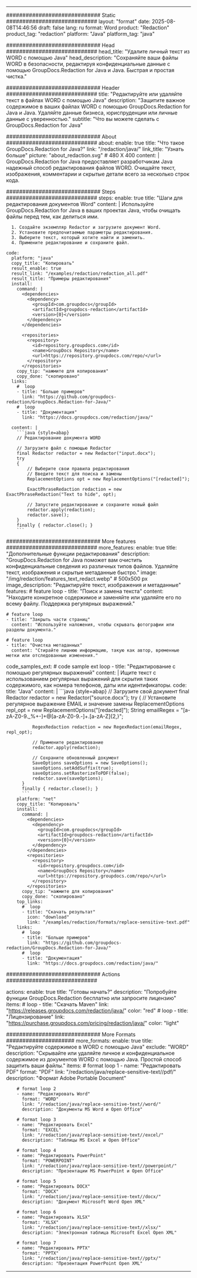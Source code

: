 
---
############################# Static ############################
layout: "format"
date:  2025-08-08T14:46:56
draft: false
lang: ru
format: Word
product: "Redaction"
product_tag: "redaction"
platform: "Java"
platform_tag: "java"

############################# Head ############################
head_title: "Удалите личный текст из WORD с помощью Java"
head_description: "Сохраняйте ваши файлы WORD в безопасности, редактируя конфиденциальные данные с помощью GroupDocs.Redaction for Java и Java. Быстрая и простая чистка."

############################# Header ############################
title: "Редактируйте или удаляйте текст в файлах WORD с помощью Java" 
description: "Защитите важное содержимое в ваших файлах WORD с помощью GroupDocs.Redaction for Java и Java. Удаляйте данные бизнеса, юриспруденции или личные данные с уверенностью."
subtitle: "Что вы можете сделать с GroupDocs.Redaction for Java" 

############################# About ############################
about:
    enable: true
    title: "Что такое GroupDocs.Redaction for Java?"
    link: "/redaction/java/"
    link_title: "Узнать больше"
    picture: "about_redaction.svg" # 480 X 400
    content: |
       GroupDocs.Redaction for Java предоставляет разработчикам Java надежный способ редактирования файлов WORD. Очищайте текст, изображения, комментарии и скрытые детали всего за несколько строк кода.

############################# Steps ############################
steps:
    enable: true
    title: "Шаги для редактирования документов Word"
    content: |
      Используйте GroupDocs.Redaction for Java в ваших проектах Java, чтобы очищать файлы перед тем, как делиться ими.
      
      1. Создайте экземпляр Redactor и загрузите документ Word.
      2. Установите предпочитаемые параметры редактирования.
      3. Выберите текст, который хотите найти и заменить.
      4. Примените редактирование и сохраните файл.
   
    code:
      platform: "java"
      copy_title: "Копировать"
      result_enable: true
      result_link: "/examples/redaction/redaction_all.pdf"
      result_title: "Примеры редактирования"
      install:
        command: |
          <dependencies>
            <dependency>
              <groupId>com.groupdocs</groupId>
              <artifactId>groupdocs-redaction</artifactId>
              <version>{0}</version>
            </dependency>
          </dependencies>

          <repositories>
            <repository>
              <id>repository.groupdocs.com</id>
              <name>GroupDocs Repository</name>
              <url>https://repository.groupdocs.com/repo/</url>
            </repository>
          </repositories>
        copy_tip: "нажмите для копирования"
        copy_done: "скопировано"
      links:
        #  loop
        - title: "Больше примеров"
          link: "https://github.com/groupdocs-redaction/GroupDocs.Redaction-for-Java/"
        #  loop
        - title: "Документация"
          link: "https://docs.groupdocs.com/redaction/java/"
          
      content: |
        ```java {style=abap}
        // Редактирование документа WORD

        // Загрузите файл с помощью Redactor
        final Redactor redactor = new Redactor("input.docx");
        try
        {
            // Выберите свои правила редактирования
            // Введите текст для поиска и замены
            ReplacementOptions opt = new ReplacementOptions("[redacted]");
            
            ExactPhraseRedaction redaction = new ExactPhraseRedaction("Text to hide", opt);

            // Запустите редактирование и сохраните новый файл
            redactor.apply(redaction);
            redactor.save();
        }
        finally { redactor.close(); }
        ```            


############################# More features ############################
more_features:
  enable: true
  title: "Дополнительные функции редактирования"
  description: "GroupDocs.Redaction for Java поможет вам очистить конфиденциальные сведения из различных типов файлов. Удаляйте текст, изображения и скрытые метаданные быстро."
  image: "/img/redaction/features_text_redact.webp" # 500x500 px
  image_description: "Редактируйте текст, изображения и метаданные"
  features:
    # feature loop
    - title: "Поиск и замена текста"
      content: "Находите конкретное содержимое и заменяйте или удаляйте его по всему файлу. Поддержка регулярных выражений."

    # feature loop
    - title: "Закрыть части страниц"
      content: "Используйте наложения, чтобы скрывать фотографии или разделы документа."

    # feature loop
    - title: "Очистка метаданных"
      content: "Стирайте лишнюю информацию, такую как автор, временные метки или отследованные изменения."
      
  code_samples_ext:
    # code sample ext loop
    - title: "Редактирование с помощью регулярных выражений"
      content: |
        Ищите текст с использованием регулярных выражений для скрытия таких содержимого, как номера телефонов, даты или идентификаторы.
      code:
        title: "Java"
        content: |
          ```java {style=abap}
          //  Загрузите свой документ
          final Redactor redactor = new Redactor("source.docx");
          try
          {
              // Установите регулярное выражение EMAIL и значение замены
              ReplacementOptions repl_opt = new ReplacementOptions("[redacted]");
              String emailRegex = "[a-zA-Z0-9._%+-]+@[a-zA-Z0-9.-]+\.[a-zA-Z]{2,}";

              RegexRedaction redaction = new RegexRedaction(emailRegex, repl_opt);
              
              // Примените редактирование
              redactor.apply(redaction);

              // Сохраните обновленный документ
              SaveOptions saveOptions = new SaveOptions();
              saveOptions.setAddSuffix(true);
              saveOptions.setRasterizeToPDF(false);
              redactor.save(saveOptions);
          }
          finally { redactor.close(); }
          ```
        platform: "net"
        copy_title: "Копировать"
        install:
          command: |
            <dependencies>
              <dependency>
                <groupId>com.groupdocs</groupId>
                <artifactId>groupdocs-redaction</artifactId>
                <version>{0}</version>
              </dependency>
            </dependencies>
            <repositories>
              <repository>
                <id>repository.groupdocs.com</id>
                <name>GroupDocs Repository</name>
                <url>https://repository.groupdocs.com/repo/</url>
              </repository>
            </repositories>
          copy_tip: "нажмите для копирования"
          copy_done: "скопировано"
        top_links:
          #  loop
          - title: "Скачать результат"
            icon: "download"
            link: "/examples/redaction/formats/replace-sensitive-text.pdf"
        links:
          #  loop
          - title: "Больше примеров"
            link: "https://github.com/groupdocs-redaction/GroupDocs.Redaction-for-Java/"
          #  loop
          - title: "Документация"
            link: "https://docs.groupdocs.com/redaction/java/"


############################# Actions ############################

actions:
  enable: true
  title: "Готовы начать?"
  description: "Попробуйте функции GroupDocs.Redaction бесплатно или запросите лицензию"
  items:
    #  loop
    - title: "Скачать Maven"
      link: "https://releases.groupdocs.com/redaction/java/"
      color: "red"
        #  loop
    - title: "Лицензирование"
      link: "https://purchase.groupdocs.com/pricing/redaction/java/"
      color: "light"


############################# More Formats #####################
more_formats:
    enable: true
    title: "Редактируйте содержимое в WORD с помощью Java"
    exclude: "WORD"
    description: "Скрывайте или удаляйте личное и конфиденциальное содержимое из документов WORD с помощью Java. Простой способ защитить ваши файлы."
    items: 
        # format loop 1
        - name: "Редактировать PDF"
          format: "PDF"
          link: "/redaction/java/replace-sensitive-text//pdf/"
          description: "Формат Adobe Portable Document"

        # format loop 2
        - name: "Редактировать Word"
          format: "WORD"
          link: "/redaction/java/replace-sensitive-text//word/"
          description: "Документы MS Word и Open Office"
          
        # format loop 3
        - name: "Редактировать Excel"
          format: "EXCEL"
          link: "/redaction/java/replace-sensitive-text//excel/"
          description: "Таблицы MS Excel и Open Office"

        # format loop 4
        - name: "Редактировать PowerPoint"
          format: "POWERPOINT"
          link: "/redaction/java/replace-sensitive-text//powerpoint/"
          description: "Презентации MS PowerPoint и Open Office"

        # format loop 5
        - name: "Редактировать DOCX"
          format: "DOCX"
          link: "/redaction/java/replace-sensitive-text//docx/"
          description: "Документ Microsoft Word Open XML"
          
        # format loop 6
        - name: "Редактировать XLSX"
          format: "XLSX"
          link: "/redaction/java/replace-sensitive-text//xlsx/"
          description: "Электронная таблица Microsoft Excel Open XML"
          
        # format loop 7
        - name: "Редактировать PPTX"
          format: "PPTX"
          link: "/redaction/java/replace-sensitive-text//pptx/"
          description: "Презентация PowerPoint Open XML"


---